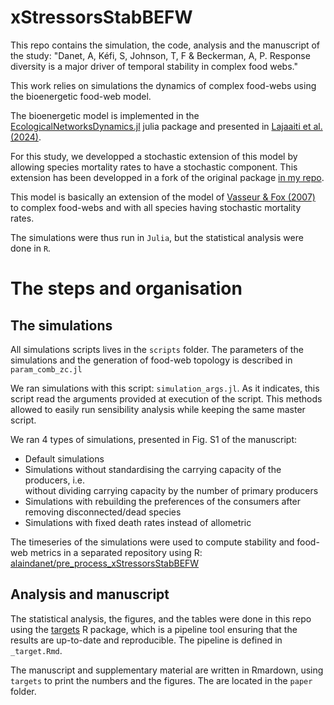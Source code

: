 # xStressorsStabBEFW

This repo contains the simulation, the code, analysis and the manuscript of the
study: "Danet, A, Kéfi, S, Johnson, T, F & Beckerman, A, P. Response diversity is a major driver of temporal stability in
complex food webs."

This work relies on simulations the dynamics of complex food-webs using the
bioenergetic food-web model.

The bioenergetic model is implemented in the
[EcologicalNetworksDynamics.jl](https://github.com/BecksLab/EcologicalNetworksDynamics.jl)
julia package and presented in [Lajaaiti et al. (2024)](https://www.biorxiv.org/content/10.1101/2024.03.20.585899v1).

For this study, we developped a stochastic extension of this model by allowing
species mortality rates to have a stochastic component. This extension has been
developped in a fork of the original package [in my
repo](https://github.com/alaindanet/BEFWM2/tree/vasseur_fox).

This model is basically an extension of the model of [Vasseur & Fox
(2007)](https://onlinelibrary.wiley.com/doi/abs/10.1111/j.1461-0248.2007.01099.x)
to complex food-webs and with all species having stochastic mortality rates.

The simulations were thus run in `Julia`, but the statistical analysis were done
in `R`.

# The steps and organisation

## The simulations

All simulations scripts lives in the `scripts` folder. The parameters of the
simulations and the generation of food-web topology is described in
`param_comb_zc.jl`

We ran simulations with this script: `simulation_args.jl`. As it indicates, this script
read the arguments provided at execution of the script. This methods allowed to
easily run sensibility analysis while keeping the same master script.

We ran 4 types of simulations, presented in Fig. S1 of the manuscript:
- Default simulations
- Simulations without standardising the carrying capacity of the producers, i.e.  
without dividing carrying capacity by the number of primary producers
- Simulations with rebuilding the preferences of the consumers after removing
  disconnected/dead species
- Simulations with fixed death rates instead of allometric

The timeseries of the simulations were used to compute stability and food-web
metrics in a separated repository using R: [alaindanet/pre_process_xStressorsStabBEFW](https://github.com/alaindanet/pre_process_xStressorsStabBEFW)

## Analysis and manuscript

The statistical analysis, the figures, and the tables were done in this repo
using the [targets](https://books.ropensci.org/targets/) R package, which is
a pipeline tool ensuring that the results are up-to-date and reproducible. The
pipeline is defined in `_target.Rmd`.

The manuscript and supplementary material are written in Rmardown, using
`targets` to print the numbers and the figures. The are located in the `paper`
folder.



